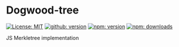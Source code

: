 # Dogwood-tree
[![License: MIT](https://badgen.net/github/license/JackalLabs/dogwood-tree)](https://opensource.org/licenses/MIT)
[![github: version](https://badgen.net/github/release/JackalLabs/dogwood-tree)](https://github.com/JackalLabs/dogwood-tree)
[![npm: version](https://badgen.net/npm/v/@jackallabs/dogwood-tree)](https://www.npmjs.com/package/@jackallabs/dogwood-tree)
[![npm: downloads](https://badgen.net/npm/dt/@jackallabs/dogwood-tree)](https://www.npmjs.com/package/@jackallabs/dogwood-tree)

JS Merkletree implementation
